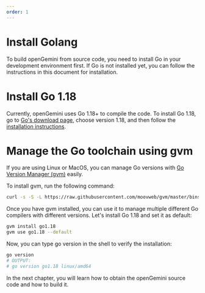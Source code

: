 ```yaml
---
order: 1
---
```


# Install Golang

To build openGemini from source code, you need to install Go in your development environment first. If Go is not installed yet, you can follow the instructions in this document for installation.

# Install Go 1.18

Currently, openGemini uses Go 1.18+ to compile the code. To install Go 1.18, go to [Go's download page](https://golang.org/dl/), choose version 1.18, and then follow the [installation instructions](https://golang.org/doc/install).

# Manage the Go toolchain using gvm

If you are using Linux or MacOS, you can manage Go versions with [Go Version Manager (gvm)](https://github.com/moovweb/gvm) easily.

To install gvm, run the following command:

```bash
curl -s -S -L https://raw.githubusercontent.com/moovweb/gvm/master/binscripts/gvm-installer | sh
```


Once you have gvm installed, you can use it to manage multiple different Go compilers with different versions. Let's install Go 1.18 and set it as default:

```bash
gvm install go1.18
gvm use go1.18 --default
```


Now, you can type go version in the shell to verify the installation:

```bash
go version
# OUTPUT:
# go version go1.18 linux/amd64
```

In the next chapter, you will learn how to obtain the openGemini source code and how to build it.


